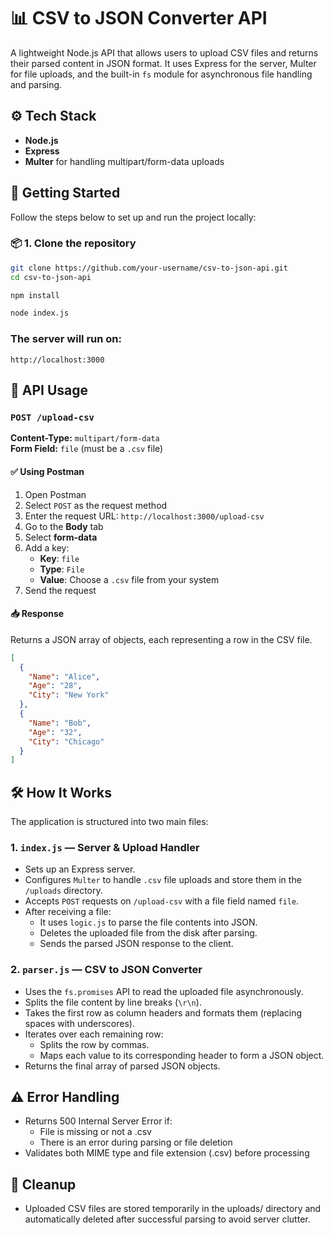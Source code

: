 # 📊 CSV to JSON Converter API

A lightweight Node.js API that allows users to upload CSV files and returns their parsed content in JSON format. It uses Express for the server, Multer for file uploads, and the built-in `fs` module for asynchronous file handling and parsing.


## ⚙️ Tech Stack

- **Node.js**
- **Express**
- **Multer** for handling multipart/form-data uploads


## 🚀 Getting Started

Follow the steps below to set up and run the project locally:

### 📦 1. Clone the repository

```bash
git clone https://github.com/your-username/csv-to-json-api.git
cd csv-to-json-api
```

```bash
npm install
```
```bash
node index.js
```
### The server will run on:
```
http://localhost:3000
```


## 🔁 API Usage

### `POST /upload-csv`

**Content-Type:** `multipart/form-data`  
**Form Field:** `file` (must be a `.csv` file)

#### ✅ Using Postman

1. Open Postman
2. Select `POST` as the request method
3. Enter the request URL: `http://localhost:3000/upload-csv`
4. Go to the **Body** tab
5. Select **form-data**
6. Add a key:
   - **Key**: `file`  
   - **Type**: `File`  
   - **Value**: Choose a `.csv` file from your system
7. Send the request

#### 📥 Response

Returns a JSON array of objects, each representing a row in the CSV file.

```json
[
  {
    "Name": "Alice",
    "Age": "28",
    "City": "New York"
  },
  {
    "Name": "Bob",
    "Age": "32",
    "City": "Chicago"
  }
]
```

## 🛠 How It Works

The application is structured into two main files:

### 1. `index.js` — Server & Upload Handler
- Sets up an Express server.
- Configures `Multer` to handle `.csv` file uploads and store them in the `/uploads` directory.
- Accepts `POST` requests on `/upload-csv` with a file field named `file`.
- After receiving a file:
  - It uses `logic.js` to parse the file contents into JSON.
  - Deletes the uploaded file from the disk after parsing.
  - Sends the parsed JSON response to the client.

### 2. `parser.js` — CSV to JSON Converter
- Uses the `fs.promises` API to read the uploaded file asynchronously.
- Splits the file content by line breaks (`\r\n`).
- Takes the first row as column headers and formats them (replacing spaces with underscores).
- Iterates over each remaining row:
  - Splits the row by commas.
  - Maps each value to its corresponding header to form a JSON object.
- Returns the final array of parsed JSON objects.


## ⚠️ Error Handling
- Returns 500 Internal Server Error if:
  - File is missing or not a .csv
  - There is an error during parsing or file deletion
- Validates both MIME type and file extension (.csv) before processing

## 🧹 Cleanup
- Uploaded CSV files are stored temporarily in the uploads/ directory and automatically deleted after successful parsing to avoid server clutter.

